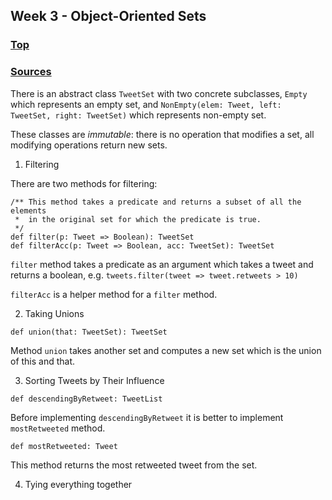 ## Week 3 - Object-Oriented Sets
### [Top](/README.md)
### [Sources](/3-objects/src/main/scala/objsets/TweetSet.scala)
There is an abstract class ```TweetSet``` with two concrete subclasses, 
```Empty``` which represents an empty set, and ```NonEmpty(elem: Tweet, left: TweetSet, right: TweetSet)``` which represents
non-empty set.

These classes are *immutable*: there is no operation that modifies a set, all modifying operations return new sets.

1. Filtering

There are two methods for filtering:
```
/** This method takes a predicate and returns a subset of all the elements
 *  in the original set for which the predicate is true.
 */
def filter(p: Tweet => Boolean): TweetSet
def filterAcc(p: Tweet => Boolean, acc: TweetSet): TweetSet
```

```filter``` method takes a predicate as an argument which takes a tweet and returns a boolean, e.g. ```tweets.filter(tweet => tweet.retweets > 10)```

```filterAcc``` is a helper method for a ```filter``` method.

2. Taking Unions

```
def union(that: TweetSet): TweetSet
```

Method ```union``` takes another set and computes a new set which is the union of this and that.

3. Sorting Tweets by Their Influence
```
def descendingByRetweet: TweetList
```

Before implementing ```descendingByRetweet``` it is better to implement ```mostRetweeted``` method.
```
def mostRetweeted: Tweet
```
This method returns the most retweeted tweet from the set.

4. Tying everything together

